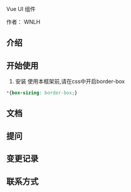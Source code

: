 Vue UI 组件

作者： WNLH

## 介绍

## 开始使用
1. 安装
使用本框架前,请在css中开启border-box

```css
*{box-sizing: border-box;}
```
## 文档

## 提问

## 变更记录

## 联系方式

